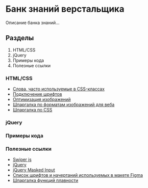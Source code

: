 # Банк знаний верстальщика

Описание банка знаний...

## Разделы
1. HTML/CSS
2. jQuery
3. Примеры кода
4. Полезные ссылки

### HTML/CSS
- [Слова, часто используемые в CSS-классах](https://github.com/yoksel/common-words)
- [Подключение шрифтов](http://site4business.net/css/kak-podklyuchit-shrift.html)
- [Оптимизация изображений](https://squoosh.app/)
- [Шпаргалка по форматам изображений для веба](https://htmlacademy.ru/blog/html/image-formats)
- [Шпаргалка по CSS](https://adam-marsden.co.uk/css-cheat-sheet)

### jQuery

### Примеры кода

### Полезные ссылки
- [Swiper js](https://swiperjs.com/get-started)
- [jQuery](https://releases.jquery.com/)
- [jQuery Masked Input](https://plugins.jquery.com/maskedinput/)
- [Список шрифтов и начертаний используемых в макете Figma](https://www.figma.com/community/plugin/746097413727734148/Font-Fascia)
- [Шпаргалка функций плавности](https://easings.net/ru)
